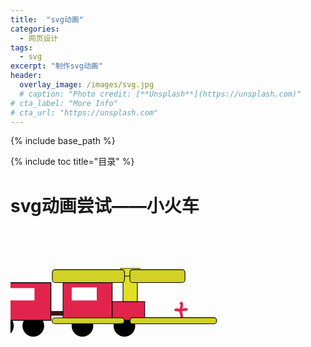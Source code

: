 ```yaml
---
title:  "svg动画"
categories: 
  - 网页设计
tags:
  - svg
excerpt: "制作svg动画"
header:
  overlay_image: /images/svg.jpg
  # caption: "Photo credit: [**Unsplash**](https://unsplash.com)"
# cta_label: "More Info"
# cta_url: "https://unsplash.com"
---
```

{% include base_path %}

{% include toc title="目录" %}

# svg动画尝试——小火车

<!DOCTYPE html>
<html>
	<head>
		<meta charset="UTF-8">
		<title></title>
	</head>
	<body>
		<?xml version="1.0" encoding="utf-8"?>
<!-- Generator: Adobe Illustrator 22.0.0, SVG Export Plug-In . SVG Version: 6.00 Build 0)  -->
<!--<svg version="1.1" id="图层_1" xmlns="http://www.w3.org/2000/svg" xmlns:xlink="http://www.w3.org/1999/xlink" x="0px" y="0px"
	 viewBox="0 0 1280 1024" style="enable-background:new 0 0 1280 1024;" xml:space="preserve">
<style type="text/css">
	.st0{fill:#261300;}/*棕色*/
	.st1{fill:#FF850E;}/*橙色*/
</style>
<g>
	<rect x="380.5" y="223.5" class="st0" width="583" height="583"/>
	<path class="st1" d="M955,232v566H389V232H955 M972,215H372v600h600V215L972,215z"/>
</g>
<g>
	<path class="st1" d="M695.9,648l-20.1-58.6H560.6L540.5,648h-47.2l107-291.9H636L743,648H695.9z M619.2,422l-45.5,129.6h89.8
		L619.2,422z"/>
	<path class="st1" d="M800.4,399.5c-14.8,0-27.1-12.3-27.1-27.1s12.3-27.1,27.1-27.1c14.8,0,27.1,12.3,27.1,27.1
		S815.2,399.5,800.4,399.5z M779.5,648V440.1h41.8V648H779.5z"/>
</g>
</svg>--><!-- Generator: Adobe Illustrator 22.1.0, SVG Export Plug-In . SVG Version: 6.00 Build 0)  -->
<svg version="1.1" id="图层_1" xmlns="http://www.w3.org/2000/svg" xmlns:xlink="http://www.w3.org/1999/xlink" x="0px" y="0px"
	 viewBox="0 0 1366 768" style="enable-background:new 0 0 1366 768;" xml:space="preserve">
<style type="text/css">
	.st0{fill:#3A180C;}
	.st1{stroke:#000000;stroke-width:3;stroke-miterlimit:10;}
	.st2{fill:#E2234C;stroke:#000000;stroke-width:4;stroke-miterlimit:10;}
	.st3{fill:#E2234C;stroke:#000000;stroke-width:3;stroke-miterlimit:10;}
	.st4{fill:#E0E024;stroke:#000000;stroke-width:3;stroke-miterlimit:10;}
	.st5{fill:#E0E024;stroke:#000000;stroke-width:2;stroke-miterlimit:10;}
	.st6{fill:#E2234C;}
	.st7{fill:#D1D126;stroke:#000000;stroke-width:3;stroke-miterlimit:10;}
	.st8{fill:#FFFFFF;}
</style>
<rect x="457" y="358" class="st0" width="71" height="20"/>
<rect x="142" y="358" class="st0" width="57" height="20"/>
<circle class="st1" cx="399" cy="422" r="45.5"/>
<circle class="st1" cx="267" cy="422" r="45.5"/>
<circle class="st1" cx="794" cy="422" r="45.5"/>
<circle class="st1" cx="612" cy="422" r="45.5"/>
<rect x="200" y="235" class="st2" width="275" height="163"/>
<rect x="528" y="235" class="st3" width="213" height="163"/>
<rect x="741" y="317" class="st3" width="141" height="81"/>
<rect x="788" y="206" class="st4" width="62" height="111"/>
<rect x="777" y="173" class="st5" width="84" height="33"/>
<g>
	<g>
		<path class="st6" d="M716.7,359.2c16,0.9,31.9,0,47.6-2.5c7.6-1.2,4.4-12.8-3.2-11.6c-14.7,2.3-29.6,2.9-44.5,2.1
			C709,346.8,709,358.8,716.7,359.2L716.7,359.2z"/>
	</g>
</g>
<g>
	<g>
		<path class="st6" d="M739.7,349.7c7.7,0,7.7-12,0-12C731.9,337.7,731.9,349.7,739.7,349.7L739.7,349.7z"/>
	</g>
</g>
<g>
	<g>
		<path class="st6" d="M742.7,343.7c7.7,0,7.7-12,0-12C734.9,331.7,734.9,343.7,742.7,343.7L742.7,343.7z"/>
	</g>
</g>
<g>
	<g>
		<path class="st6" d="M742.3,336.3c7.7,0,7.7-12,0-12C734.6,324.3,734.6,336.3,742.3,336.3L742.3,336.3z"/>
	</g>
</g>
<g>
	<g>
		<path class="st6" d="M741.7,331.7c7.7,0,7.7-12,0-12C733.9,319.7,733.9,331.7,741.7,331.7L741.7,331.7z"/>
	</g>
</g>
<g>
	<g>
		<path class="st6" d="M741,331c7.7,0,7.7-12,0-12C733.3,319,733.3,331,741,331L741,331z"/>
	</g>
</g>
<g>
	<g>
		<path class="st6" d="M741.3,330.7c7.7,0,7.7-12,0-12C733.6,318.7,733.6,330.7,741.3,330.7L741.3,330.7z"/>
	</g>
</g>
<g>
	<g>
		<path class="st6" d="M739.3,330.7c7.7,0,7.7-12,0-12C731.6,318.7,731.6,330.7,739.3,330.7L739.3,330.7z"/>
	</g>
</g>
<g>
	<g>
		<path class="st6" d="M731.4,352.3c-0.3,5.5,0.4,11.1,2.3,16.4c0.9,2.3,2.1,4.6,2.5,7c0.6,3.4-0.3,6.9-1,10.2
			c-1.6,7.5,10,10.8,11.6,3.2c1.3-6.4,2.4-12.8,0.3-19.1c-2-6.2-4.1-11-3.7-17.7C743.9,344.6,731.9,344.7,731.4,352.3L731.4,352.3z"
			/>
	</g>
</g>
<g>
	<g>
		<path class="st6" d="M741.3,394.7c7.7,0,7.7-12,0-12C733.6,382.7,733.6,394.7,741.3,394.7L741.3,394.7z"/>
	</g>
</g>
<g>
	<g>
		<path class="st6" d="M740.3,395.7c7.7,0,7.7-12,0-12C732.6,383.7,732.6,395.7,740.3,395.7L740.3,395.7z"/>
	</g>
</g>
<g>
	<g>
		<path class="st6" d="M740.3,396c7.7,0,7.7-12,0-12C732.6,384,732.6,396,740.3,396L740.3,396z"/>
	</g>
</g>
<g>
	<g>
		<path class="st6" d="M742.3,396c7.7,0,7.7-12,0-12C734.6,384,734.6,396,742.3,396L742.3,396z"/>
	</g>
</g>
<g>
	<g>
		<path class="st6" d="M741.3,396c7.7,0,7.7-12,0-12C733.6,384,733.6,396,741.3,396L741.3,396z"/>
	</g>
</g>
<g>
	<g>
		<path class="st6" d="M740.3,396c7.7,0,7.7-12,0-12C732.6,384,732.6,396,740.3,396L740.3,396z"/>
	</g>
</g>
<g>
	<g>
		<path class="st6" d="M740.7,396.3c7.7,0,7.7-12,0-12C732.9,384.3,732.9,396.3,740.7,396.3L740.7,396.3z"/>
	</g>
</g>
<rect x="152" y="333" class="st0" width="13" height="30"/>
<path class="st7" d="M482.5,234.5h-289c-6.6,0-12-5.4-12-12v-32c0-6.6,5.4-12,12-12h289c6.6,0,12,5.4,12,12v32
	C494.5,229.1,489.1,234.5,482.5,234.5z"/>
<path class="st7" d="M744.5,234.5h-215c-6.6,0-12-5.4-12-12v-32c0-6.6,5.4-12,12-12h215c6.6,0,12,5.4,12,12v32
	C756.5,229.1,751.1,234.5,744.5,234.5z"/>
<path class="st7" d="M481.5,412.5h-289c-6.6,0-12-5.4-12-12v-1c0-6.6,5.4-12,12-12h289c6.6,0,12,5.4,12,12v1
	C493.5,407.1,488.1,412.5,481.5,412.5z"/>
<path class="st7" d="M881.5,413.5h-351c-6.6,0-12-5.4-12-12v-3c0-6.6,5.4-12,12-12h351c6.6,0,12,5.4,12,12v3
	C893.5,408.1,888.1,413.5,881.5,413.5z"/>
<rect x="266.5" y="258.5" class="st8" width="137.5" height="53.5"/>
<rect x="565.5" y="255.5" class="st8" width="108.5" height="56.5"/>
</svg>
<style>
	rect {
  transform: translateX(-300px);
  animation: run .8s infinite;
  animation-duration: 3s;
  animation-fill-mode: forwards;
  animation-timing-function:ease;
  transform-origin: bottom;
}

    path {
  transform: translateX(-300px);
  animation: run .8s infinite;
  animation-duration: 3s;
  animation-fill-mode: forwards;
  animation-timing-function:ease;
  transform-origin: bottom;
}
    circle {
  transform: translateX(-300px);
  animation: run .8s infinite;
  animation-duration: 3s;
  animation-fill-mode: forwards;
  animation-timing-function:ease;
  transform-origin: bottom;
}

@-webkit-keyframes run {
  90% {
    transform: skew(-5deg);
  }
 
  100% {
    transform: skew(0deg);
  }
  
}
</style>
	</body>
</html>